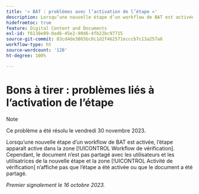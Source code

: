 ```yaml
---
title: '« BAT : problèmes avec l’activation de l’étape »'
description: Lorsqu’une nouvelle étape d’un workflow de BAT est activée, elle apparaît active dans la zone Workflow de vérification. Cependant, le document n’est pas partagé avec les utilisateurs ou les utilisatrices de la nouvelle étape et la zone Activité de vérification n’affiche pas que l’étape a été activée ou que le document a été partagé.
hidefromtoc: true
feature: Digital Content and Documents
exl-id: f6138e09-0ad6-45e2-90d6-4fb22bc97715
source-git-commit: 83cd4de3865bc0c1d2f462571ecccb7c13a257a6
workflow-type: ht
source-wordcount: '120'
ht-degree: 100%

---
```


# Bons à tirer : problèmes liés à l’activation de l’étape

>[!NOTE]
>
>Ce problème a été résolu le vendredi 30 novembre 2023.

Lorsqu’une nouvelle étape d’un workflow de BAT est activée, l’étape apparaît active dans la zone [!UICONTROL Workflow de vérification]. Cependant, le document n’est pas partagé avec les utilisateurs et les utilisatrices de la nouvelle étape et la zone [!UICONTROL Activité de vérification] n’affiche pas que l’étape a été activée ou que le document a été partagé.

_Premier signalement le 16 octobre 2023._
